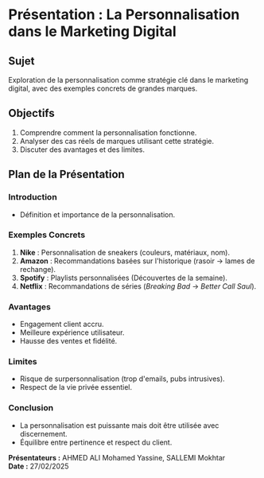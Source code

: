 # Présentation : La Personnalisation dans le Marketing Digital

## Sujet
Exploration de la personnalisation comme stratégie clé dans le marketing digital, avec des exemples concrets de grandes marques.

## Objectifs
1. Comprendre comment la personnalisation fonctionne.
2. Analyser des cas réels de marques utilisant cette stratégie.
3. Discuter des avantages et des limites.

## Plan de la Présentation

### Introduction
- Définition et importance de la personnalisation.

### Exemples Concrets
1. **Nike** : Personnalisation de sneakers (couleurs, matériaux, nom).
2. **Amazon** : Recommandations basées sur l'historique (rasoir → lames de rechange).
3. **Spotify** : Playlists personnalisées (Découvertes de la semaine).
4. **Netflix** : Recommandations de séries (*Breaking Bad* → *Better Call Saul*).

### Avantages
- Engagement client accru.
- Meilleure expérience utilisateur.
- Hausse des ventes et fidélité.

### Limites
- Risque de surpersonnalisation (trop d'emails, pubs intrusives).
- Respect de la vie privée essentiel.

### Conclusion
- La personnalisation est puissante mais doit être utilisée avec discernement.
- Équilibre entre pertinence et respect du client.

**Présentateurs :** AHMED ALI Mohamed Yassine, SALLEMI Mokhtar  
**Date :** 27/02/2025 
